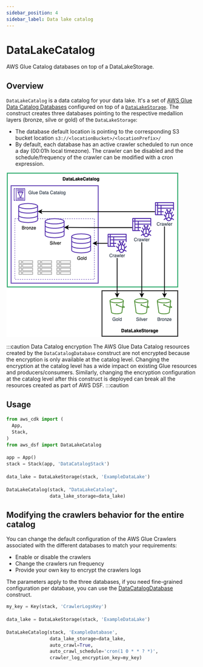 ```yaml
---
sidebar_position: 4
sidebar_label: Data lake catalog
---
```


# DataLakeCatalog

AWS Glue Catalog databases on top of a DataLakeStorage.

## Overview

`DataLakeCatalog` is a data catalog for your data lake. It's a set of [AWS Glue Data Catalog Databases](https://docs.aws.amazon.com/glue/latest/dg/define-database.html) configured on top of a [`DataLakeStorage`](./data-lake-storage.mdx). 
The construct creates three databases pointing to the respective medallion layers (bronze, silve or gold) of the `DataLakeStorage`:
- The database default location is pointing to the corresponding S3 bucket location `s3://<locationBucket>/<locationPrefix>/`
- By default, each database has an active crawler scheduled to run once a day (00:01h local timezone). The crawler can be disabled and the schedule/frequency of the crawler can be modified with a cron expression.

![Data Lake Catalog](../../../static/img/adsf-data-lake-catalog.png)

:::caution Data Catalog encryption
The AWS Glue Data Catalog resources created by the `DataCatalogDatabase` construct are not encrypted because the encryption is only available at the catalog level. Changing the encryption at the catalog level has a wide impact on existing Glue resources and producers/consumers. Similarly, changing the encryption configuration at the catalog level after this construct is deployed can break all the resources created as part of AWS DSF.
:::caution

## Usage

```python
from aws_cdk import (
  App, 
  Stack, 
)
from aws_dsf import DataLakeCatalog

app = App()
stack = Stack(app, 'DataCatalogStack')

data_lake = DataLakeStorage(stack, 'ExampleDataLake')

DataLakeCatalog(stack, "DataLakeCatalog",
                data_lake_storage=data_lake)
```
## Modifying the crawlers behavior for the entire catalog

You can change the default configuration of the AWS Glue Crawlers associated with the different databases to match your requirements:
* Enable or disable the crawlers
* Change the crawlers run frequency
* Provide your own key to encrypt the crawlers logs

The parameters apply to the three databases, if you need fine-grained configuration per database, you can use the [DataCatalogDatabase](./data-catalog-database) construct. 

```python
my_key = Key(stack, 'CrawlerLogsKey')

data_lake = DataLakeStorage(stack, 'ExampleDataLake')

DataLakeCatalog(stack, 'ExampleDatabase',
                data_lake_storage=data_lake,
                auto_crawl=True,
                auto_crawl_schedule='cron(1 0 * * ? *)',
                crawler_log_encryption_key=my_key)
```
